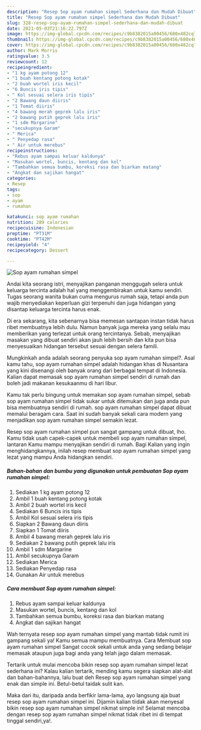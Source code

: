 ```yaml
---
description: "Resep Sop ayam rumahan simpel Sederhana dan Mudah Dibuat"
title: "Resep Sop ayam rumahan simpel Sederhana dan Mudah Dibuat"
slug: 328-resep-sop-ayam-rumahan-simpel-sederhana-dan-mudah-dibuat
date: 2021-05-03T21:16:22.797Z
image: https://img-global.cpcdn.com/recipes/c9b8382015a00456/680x482cq70/sop-ayam-rumahan-simpel-foto-resep-utama.jpg
thumbnail: https://img-global.cpcdn.com/recipes/c9b8382015a00456/680x482cq70/sop-ayam-rumahan-simpel-foto-resep-utama.jpg
cover: https://img-global.cpcdn.com/recipes/c9b8382015a00456/680x482cq70/sop-ayam-rumahan-simpel-foto-resep-utama.jpg
author: Mark Morris
ratingvalue: 3.5
reviewcount: 12
recipeingredient:
- "1 kg ayam potong 12"
- "1 buah kentang potong kotak"
- "2 buah wortel iris kecil"
- "6 Buncis iris tipis"
- " Kol sesuai selera iris tipis"
- "2 Bawang daun diiris"
- "1 Tomat diiris"
- "4 bawang merah geprek lalu iris"
- "2 bawang putih geprek lalu iris"
- "1 sdm Margarine"
- "secukupnya Garam"
- " Merica"
- " Penyedap rasa"
- " Air untuk merebus"
recipeinstructions:
- "Rebus ayam sampai keluar kaldunya"
- "Masukan wortel, buncis, kentang dan kol"
- "Tambahkan semua bumbu, koreksi rasa dan biarkan matang"
- "Angkat dan sajikan hangat"
categories:
- Resep
tags:
- sop
- ayam
- rumahan

katakunci: sop ayam rumahan 
nutrition: 289 calories
recipecuisine: Indonesian
preptime: "PT31M"
cooktime: "PT42M"
recipeyield: "4"
recipecategory: Dessert

---
```



![Sop ayam rumahan simpel](https://img-global.cpcdn.com/recipes/c9b8382015a00456/680x482cq70/sop-ayam-rumahan-simpel-foto-resep-utama.jpg)

Andai kita seorang istri, menyajikan panganan menggugah selera untuk keluarga tercinta adalah hal yang menggembirakan untuk kamu sendiri. Tugas seorang  wanita bukan cuma mengurus rumah saja, tetapi anda pun wajib menyediakan keperluan gizi terpenuhi dan juga hidangan yang disantap keluarga tercinta harus enak.

Di era  sekarang, kita sebenarnya bisa memesan santapan instan tidak harus ribet membuatnya lebih dulu. Namun banyak juga mereka yang selalu mau memberikan yang terlezat untuk orang tercintanya. Sebab, menyajikan masakan yang dibuat sendiri akan jauh lebih bersih dan kita pun bisa menyesuaikan hidangan tersebut sesuai dengan selera famili. 



Mungkinkah anda adalah seorang penyuka sop ayam rumahan simpel?. Asal kamu tahu, sop ayam rumahan simpel adalah hidangan khas di Nusantara yang kini disenangi oleh banyak orang dari berbagai tempat di Indonesia. Kalian dapat memasak sop ayam rumahan simpel sendiri di rumah dan boleh jadi makanan kesukaanmu di hari libur.

Kamu tak perlu bingung untuk memakan sop ayam rumahan simpel, sebab sop ayam rumahan simpel tidak sukar untuk ditemukan dan juga anda pun bisa membuatnya sendiri di rumah. sop ayam rumahan simpel dapat dibuat memalui beragam cara. Saat ini sudah banyak sekali cara modern yang menjadikan sop ayam rumahan simpel semakin lezat.

Resep sop ayam rumahan simpel pun sangat gampang untuk dibuat, lho. Kamu tidak usah capek-capek untuk membeli sop ayam rumahan simpel, lantaran Kamu mampu menyajikan sendiri di rumah. Bagi Kalian yang ingin menghidangkannya, inilah resep membuat sop ayam rumahan simpel yang lezat yang mampu Anda hidangkan sendiri.

<!--inarticleads1-->

##### Bahan-bahan dan bumbu yang digunakan untuk pembuatan Sop ayam rumahan simpel:

1. Sediakan 1 kg ayam potong 12
1. Ambil 1 buah kentang potong kotak
1. Ambil 2 buah wortel iris kecil
1. Sediakan 6 Buncis iris tipis
1. Ambil  Kol sesuai selera iris tipis
1. Siapkan 2 Bawang daun diiris
1. Siapkan 1 Tomat diiris
1. Ambil 4 bawang merah geprek lalu iris
1. Sediakan 2 bawang putih geprek lalu iris
1. Ambil 1 sdm Margarine
1. Ambil secukupnya Garam
1. Sediakan  Merica
1. Sediakan  Penyedap rasa
1. Gunakan  Air untuk merebus




<!--inarticleads2-->

##### Cara membuat Sop ayam rumahan simpel:

1. Rebus ayam sampai keluar kaldunya
1. Masukan wortel, buncis, kentang dan kol
1. Tambahkan semua bumbu, koreksi rasa dan biarkan matang
1. Angkat dan sajikan hangat




Wah ternyata resep sop ayam rumahan simpel yang mantab tidak rumit ini gampang sekali ya! Kamu semua mampu membuatnya. Cara Membuat sop ayam rumahan simpel Sangat cocok sekali untuk anda yang sedang belajar memasak ataupun juga bagi anda yang telah jago dalam memasak.

Tertarik untuk mulai mencoba bikin resep sop ayam rumahan simpel lezat sederhana ini? Kalau kalian tertarik, mending kamu segera siapkan alat-alat dan bahan-bahannya, lalu buat deh Resep sop ayam rumahan simpel yang enak dan simple ini. Betul-betul taidak sulit kan. 

Maka dari itu, daripada anda berfikir lama-lama, ayo langsung aja buat resep sop ayam rumahan simpel ini. Dijamin kalian tiidak akan menyesal bikin resep sop ayam rumahan simpel nikmat simple ini! Selamat mencoba dengan resep sop ayam rumahan simpel nikmat tidak ribet ini di tempat tinggal sendiri,ya!.


